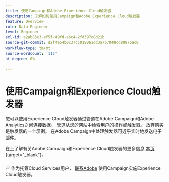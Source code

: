 ```yaml
---
title: 使用Campaign和Adobe Experience Cloud触发器
description: 了解如何使用Campaign和Adobe Experience Cloud触发器
feature: Overview
role: Data Engineer
level: Beginner
exl-id: a2ab85c3-ef5f-49fd-a6c4-2fd397c8d21b
source-git-commit: d2f4e54b0c37cc019061dd3a7b7048cd80876ac0
workflow-type: tm+mt
source-wordcount: '112'
ht-degree: 0%

---
```


# 使用Campaign和Experience Cloud触发器

您可以使用Experience Cloud触发器通过管道在Adobe Campaign和Adobe Analytics之间连接数据。 管道从您的网站中检索用户的操作或触发器。 放弃购买是触发器的一个示例。 在Adobe Campaign中处理触发器可近乎实时地发送电子邮件。

在上了解有关Adobe Campaign和Experience Cloud触发器的更多信息 [本页](https://experienceleague.adobe.com/docs/campaign-classic/using/integrating-with-adobe-experience-cloud/experience-triggers/about-triggers.html){target=&quot;_blank&quot;}。

![](../assets/do-not-localize/speech.png)   作为托管Cloud Services用户， [联系Adobe](../start/campaign-faq.md#support) 使用Campaign实施Experience Cloud触发器。
